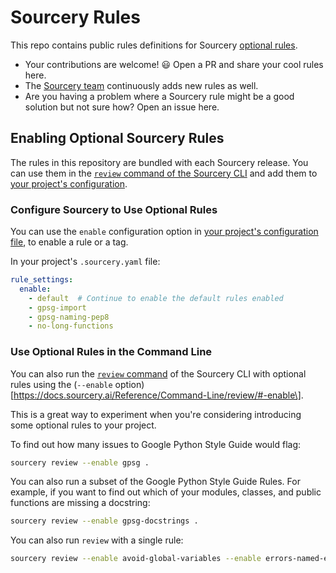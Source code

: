 # Sourcery Rules

This repo contains public rules definitions for Sourcery
[optional rules](https://docs.sourcery.ai/Reference/Python/Optional-Rules/).

- Your contributions are welcome! 😃 Open a PR and share your cool rules here.
- The [Sourcery team](https://sourcery.ai/about/) continuously adds new rules as
  well.
- Are you having a problem where a Sourcery rule might be a good solution but
  not sure how? Open an issue here.

## Enabling Optional Sourcery Rules

The rules in this repository are bundled with each Sourcery release. You can use
them in the
[`review` command of the Sourcery CLI](https://docs.sourcery.ai/Reference/Command-Line/review/)
and add them to
[your project's configuration](https://docs.sourcery.ai/Reference/Configuration/sourcery-yaml/).

### Configure Sourcery to Use Optional Rules

You can use the `enable` configuration option in
[your project's configuration file](https://docs.sourcery.ai/Reference/Configuration/sourcery-yaml/),
to enable a rule or a tag.

In your project's `.sourcery.yaml` file:

```yaml
rule_settings:
  enable:
    - default  # Continue to enable the default rules enabled
    - gpsg-import
    - gpsg-naming-pep8
    - no-long-functions
```

### Use Optional Rules in the Command Line

You can also run the
[`review` command](https://docs.sourcery.ai/Reference/Command-Line/review/) of
the Sourcery CLI with optional rules using the (`--enable`
option)\[https://docs.sourcery.ai/Reference/Command-Line/review/#-enable\].

This is a great way to experiment when you're considering introducing some
optional rules to your project.

To find out how many issues to Google Python Style Guide would flag:

```sh
sourcery review --enable gpsg .
```

You can also run a subset of the Google Python Style Guide Rules. For example,
if you want to find out which of your modules, classes, and public functions are
missing a docstring:

```sh
sourcery review --enable gpsg-docstrings .
```

You can also run `review` with a single rule:

```sh
sourcery review --enable avoid-global-variables --enable errors-named-error .
```
